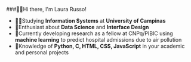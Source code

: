###👩‍💻Hi there, I'm Laura Russo!

- 👩‍🎓Studying **Information Systems** at **University of Campinas** 
- 💫Enthusiast about **Data Science** and **Interface Design** 
- 📌Currently developing research as a fellow at CNPq/PIBIC using **machine learning** to predict hospital admissions due to air pollution
- 📖Knowledge of **Python, C, HTML, CSS, JavaScript** in your academic and personal projects


